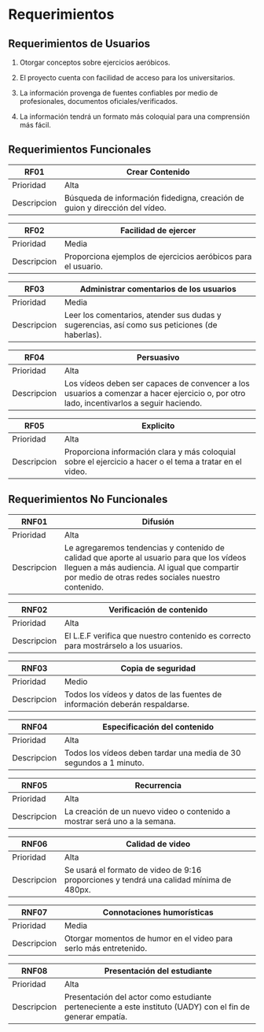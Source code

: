# Requerimientos

## Requerimientos de Usuarios

1. Otorgar conceptos sobre ejercicios aeróbicos.

2. El proyecto cuenta con facilidad de acceso para los universitarios.

3. La información provenga de fuentes confiables por medio de profesionales, documentos oficiales/verificados.

4. La información tendrá un formato más coloquial para una comprensión más fácil.

## Requerimientos Funcionales

| RF01 | Crear Contenido |
|--------| ------ | 
| Prioridad | Alta |
|Descripcion | Búsqueda de información fidedigna, creación de guion y dirección del vídeo. |

| RF02 | Facilidad de ejercer |
|--------| ------ | 
| Prioridad | Media |
| Descripcion | Proporciona ejemplos de ejercicios aeróbicos para el usuario. |

| RF03 | Administrar comentarios de los usuarios |
|--------| ------ | 
| Prioridad | Media |
| Descripcion | Leer los comentarios, atender sus dudas y sugerencias, así como sus peticiones (de haberlas). |

| RF04 | Persuasivo |
|--------| ------ | 
| Prioridad | Alta |
| Descripcion | Los vídeos deben ser capaces de convencer a los usuarios a comenzar a hacer ejercicio o, por otro lado, incentivarlos a seguir haciendo. |

| RF05 | Explicito |
|--------| ------ | 
| Prioridad | Alta |
| Descripcion | Proporciona información clara y más coloquial sobre el ejercicio a hacer o el tema a tratar en el video. |

## Requerimientos No Funcionales

| RNF01 | Difusión |
|--------| ------ | 
| Prioridad | Alta |
| Descripcion | Le agregaremos tendencias y contenido de calidad que aporte al usuario para que los vídeos lleguen a más audiencia. Al igual que compartir por medio de otras redes sociales nuestro contenido. |

| RNF02 | Verificación de contenido|
|--------| ------ | 
| Prioridad | Alta |
| Descripcion | El L.E.F verifica que nuestro contenido es correcto para mostrárselo a los usuarios. |

| RNF03 | Copia de seguridad |
|--------| ------ | 
| Prioridad | Medio |
| Descripcion | Todos los vídeos y datos de las fuentes de información deberán respaldarse. |

| RNF04 | Especificación del contenido |
|--------| ------ | 
| Prioridad | Alta |
| Descripcion | Todos los vídeos deben tardar una media de 30 segundos a 1 minuto.|

| RNF05 | Recurrencia |
|--------| ------ | 
| Prioridad | Alta |
| Descripcion | La creación de un nuevo video o contenido a mostrar será uno a la semana. |

| RNF06 | Calidad de video |
|--------| ------ | 
| Prioridad | Alta |
| Descripcion | Se usará el formato de video de 9:16 proporciones y tendrá una calidad mínima de 480px. |

| RNF07 | Connotaciones humorísticas |
|--------| ------ | 
| Prioridad | Media |
| Descripcion | Otorgar momentos de humor en el video para serlo más entretenido. |

| RNF08 | Presentación del estudiante |
|--------| ------ | 
| Prioridad | Alta |
| Descripcion | Presentación del actor como estudiante perteneciente a este instituto (UADY) con el fin de generar empatía. |